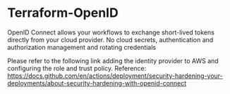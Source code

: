 # Terraform-OpenID
OpenID Connect allows your workflows to exchange short-lived tokens directly from your cloud provider. No cloud secrets, authentication and authorization management and rotating credentials

Please refer to the following link adding the identity provider to AWS and configuring the role and trust policy.
Reference: https://docs.github.com/en/actions/deployment/security-hardening-your-deployments/about-security-hardening-with-openid-connect
